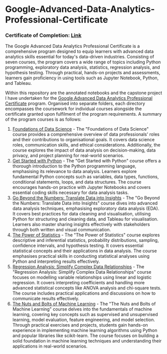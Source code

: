 # Google-Advanced-Data-Analytics-Professional-Certificate

### Certificate of Completion: [Link](https://coursera.org/share/dd2c84ace4297036a3330344de540476)

The Google Advanced Data Analytics Professional Certificate is a comprehensive program designed to equip learners with advanced data analytics skills essential for today's data-driven industries. Consisting of seven courses, the program covers a wide range of topics including Python programming, exploratory data analysis, statistics, regression analysis, and hypothesis testing. Through practical, hands-on projects and assessments, learners gain proficiency in using tools such as Jupyter Notebook, Python, and Tableau.

Within this repository are the annotated notebooks and the capstone project I have undertaken for the [Google Advanced Data Analytics Professional Certificate](https://www.coursera.org/professional-certificates/google-advanced-data-analytics) program. Organised into separate folders, each directory encompasses the coursework for individual courses alongside the certificate granted upon fulfilment of the program requirements. A summary of the program courses is as follows:
1. [Foundations of Data Science](https://www.coursera.org/learn/foundations-of-data-science?specialization=google-advanced-data-analytics) - The "Foundations of Data Science" course provides a comprehensive overview of data professionals' roles and their contributions to organisational goals. It covers data science roles, communication skills, and ethical considerations. Additionally, the course explores the impact of data analysis on decision-making, data privacy, and project planning for real-world scenarios.
2. [Get Started with Python](https://www.coursera.org/learn/get-started-with-python?specialization=google-advanced-data-analytics) - The "Get Started with Python" course offers a thorough introduction to the Python programming language, emphasising its relevance to data analysis. Learners explore fundamental Python concepts such as variables, data types, functions, conditional statements, loops, and data structures. The course encourages hands-on practice with Jupyter Notebooks and covers essential coding skills necessary for data analysis tasks.
3. [Go Beyond the Numbers: Translate Data into Insights](https://www.coursera.org/learn/go-beyond-the-numbers-translate-data-into-insight?specialization=google-advanced-data-analytics) - The "Go Beyond the Numbers: Translate Data into Insights" course dives into advanced data analysis techniques, emphasising exploratory data analysis (EDA). It covers best practices for data cleaning and visualisation, utilising Python for structuring and cleaning data, and Tableau for visualisation. Learners also master sharing insights effectively with stakeholders through both written and visual communication.
4. [The Power of Statistics](https://www.coursera.org/learn/the-power-of-statistics?specialization=google-advanced-data-analytics) - The "The Power of Statistics" course explores descriptive and inferential statistics, probability distributions, sampling, confidence intervals, and hypothesis testing. It covers essential statistical concepts and their applications in data analysis. The course emphasises practical skills in conducting statistical analyses using Python and interpreting results effectively.
5. [Regression Analysis: Simplify Complex Data Relationships](https://www.coursera.org/learn/regression-analysis-simplify-complex-data-relationships?specialization=google-advanced-data-analytics) - The "Regression Analysis: Simplify Complex Data Relationships" course focuses on modelling variable relationships using linear and logistic regression. It covers interpreting coefficients and handling more advanced statistical concepts like ANOVA analysis and chi-square tests. The course includes practical applications and discussions on how to communicate results effectively.
6. [The Nuts and Bolts of Machine Learning](https://www.coursera.org/learn/the-nuts-and-bolts-of-machine-learning?specialization=google-advanced-data-analytics) - The "The Nuts and Bolts of Machine Learning" course delves into the fundamentals of machine learning, covering key concepts such as supervised and unsupervised learning, model evaluation, feature engineering, and model selection. Through practical exercises and projects, students gain hands-on experience in implementing machine learning algorithms using Python and popular libraries like scikit-learn. The course focuses on building a solid foundation in machine learning techniques and understanding their applications in real-world scenarios.


